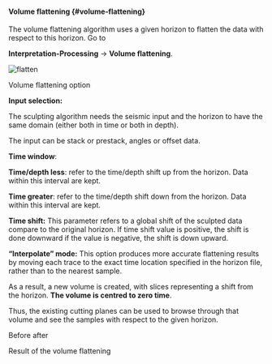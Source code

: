 #### Volume flattening {#volume-flattening}

The volume flattening algorithm uses a given horizon to flatten the data with respect to this horizon. Go to

**Interpretation-Processing** → **Volume flattening**.

![flatten](C:\Temp\Gitbook3\export\assets\flatten.jpeg)

Volume flattening option

**Input selection:**

The sculpting algorithm needs the seismic input and the horizon to have the same domain (either both in time or both in depth).

The input can be stack or prestack, angles or offset data.

**Time window**:

**Time/depth less**: refer to the time/depth shift up from the horizon. Data within this interval are kept.

**Time greater**: refer to the time/depth shift down from the horizon. Data within this interval are kept.

**Time shift:** This parameter refers to a global shift of the sculpted data compare to the original horizon. If time shift value is positive, the shift is done downward if the value is negative, the shift is down upward.

**“Interpolate” mode:** This option produces more accurate flattening results by moving each trace to the exact time location specified in the horizon file, rather than to the nearest sample.

As a result, a new volume is created, with slices representing a shift from the horizon. **The volume is centred to zero time**.

Thus, the existing cutting planes can be used to browse through that volume and see the samples with respect to the given horizon.

Before after

Result of the volume flattening